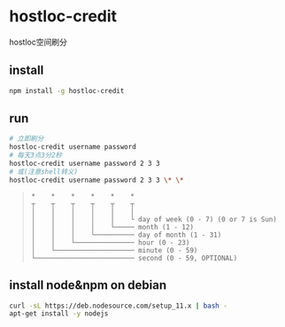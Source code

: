 # hostloc-credit

hostloc空间刷分

## install

```sh
npm install -g hostloc-credit
```

## run

```sh
# 立即刷分
hostloc-credit username password
# 每天3点3分2秒
hostloc-credit username password 2 3 3
# 或(注意shell转义)
hostloc-credit username password 2 3 3 \* \*
```

> ```
> *    *    *    *    *    *
> ┬    ┬    ┬    ┬    ┬    ┬
> │    │    │    │    │    │
> │    │    │    │    │    └ day of week (0 - 7) (0 or 7 is Sun)
> │    │    │    │    └───── month (1 - 12)
> │    │    │    └────────── day of month (1 - 31)
> │    │    └─────────────── hour (0 - 23)
> │    └──────────────────── minute (0 - 59)
> └───────────────────────── second (0 - 59, OPTIONAL)
> ```

## install node&npm on debian

```sh
curl -sL https://deb.nodesource.com/setup_11.x | bash -
apt-get install -y nodejs
```

